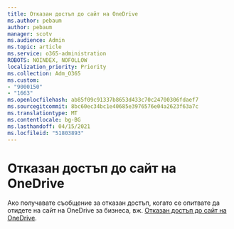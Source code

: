 ```yaml
---
title: Отказан достъп до сайт на OneDrive
ms.author: pebaum
author: pebaum
manager: scotv
ms.audience: Admin
ms.topic: article
ms.service: o365-administration
ROBOTS: NOINDEX, NOFOLLOW
localization_priority: Priority
ms.collection: Adm_O365
ms.custom:
- "9000150"
- "1663"
ms.openlocfilehash: ab85f09c91337b8653d433c70c24700306fdaef7
ms.sourcegitcommit: 8bc60ec34bc1e40685e3976576e04a2623f63a7c
ms.translationtype: MT
ms.contentlocale: bg-BG
ms.lasthandoff: 04/15/2021
ms.locfileid: "51803893"
---
```

# <a name="access-denied-to-onedrive-site"></a>Отказан достъп до сайт на OneDrive

Ако получавате съобщение за отказан достъп, когато се опитвате да отидете на сайт на OneDrive за бизнеса, вж. [Отказан достъп до сайт на OneDrive](https://docs.microsoft.com/sharepoint/troubleshoot/administration/access-denied-or-need-permission-error-sharepoint-online-or-onedrive-for-business#when-accessing-a-onedrive-site).
